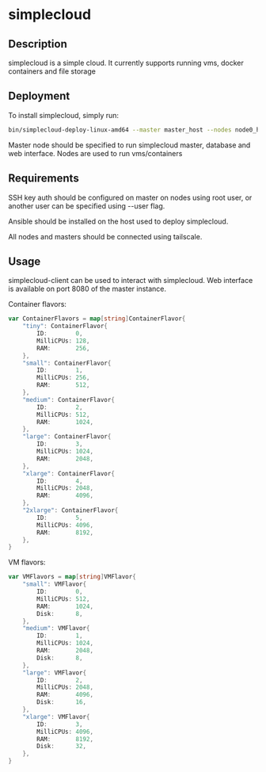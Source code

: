 # simplecloud

## Description

simplecloud is a simple cloud.
It currently supports running vms, docker containers and file storage

## Deployment

To install simplecloud, simply run:
```bash
bin/simplecloud-deploy-linux-amd64 --master master_host --nodes node0_host, node1_host
```
Master node should be specified to run simplecloud master, database and web interface.
Nodes are used to run vms/containers

## Requirements

SSH key auth should be configured on master on nodes using root user, or another user can be specified using --user flag.

Ansible should be installed on the host used to deploy simplecloud.

All nodes and masters should be connected using tailscale.

## Usage

simplecloud-client can be used to interact with simplecloud.
Web interface is available on port 8080 of the master instance.

Container flavors:
```go
var ContainerFlavors = map[string]ContainerFlavor{
	"tiny": ContainerFlavor{
		ID:        0,
		MilliCPUs: 128,
		RAM:       256,
	},
	"small": ContainerFlavor{
		ID:        1,
		MilliCPUs: 256,
		RAM:       512,
	},
	"medium": ContainerFlavor{
		ID:        2,
		MilliCPUs: 512,
		RAM:       1024,
	},
	"large": ContainerFlavor{
		ID:        3,
		MilliCPUs: 1024,
		RAM:       2048,
	},
	"xlarge": ContainerFlavor{
		ID:        4,
		MilliCPUs: 2048,
		RAM:       4096,
	},
	"2xlarge": ContainerFlavor{
		ID:        5,
		MilliCPUs: 4096,
		RAM:       8192,
	},
}
```

VM flavors:
```go
var VMFlavors = map[string]VMFlavor{
	"small": VMFlavor{
		ID:        0,
		MilliCPUs: 512,
		RAM:       1024,
		Disk:      8,
	},
	"medium": VMFlavor{
		ID:        1,
		MilliCPUs: 1024,
		RAM:       2048,
		Disk:      8,
	},
	"large": VMFlavor{
		ID:        2,
		MilliCPUs: 2048,
		RAM:       4096,
		Disk:      16,
	},
	"xlarge": VMFlavor{
		ID:        3,
		MilliCPUs: 4096,
		RAM:       8192,
		Disk:      32,
	},
}
```